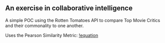 ## An exercise in collaborative intelligence

A simple POC using the Rotten Tomatoes API to compare Top Movie Critics and their commonality to one another.

Uses the Pearson Similarity Metric:
[!equation]('http://path-to-equation')

